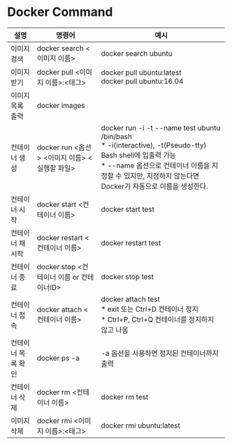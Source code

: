 # Docker Command
설명 | 명령어 | 예시
----|-------|------
이미지 검색 | docker search <이미지 이름> | docker search ubuntu
이미지 받기 | docker pull <이미지 이름>:<태그> | docker pull ubuntu:latest<br>docker pull ubuntu:16.04
이미지 목록 출력 | docker images
컨테이너 생성 | docker run <옵션> <이미지 이름> <실행할 파일> | docker run -i -t --name test ubuntu /bin/bash<br>* -i(interactive), -t(Pseudo-tty) Bash shell에 입출력 가능<br>* --name 옵션으로 컨테이너 이름을 지정할 수 있지만, 지정하지 않는다면 Docker가 자동으로 이름을 생성한다.
컨테이너 시작 | docker start <컨테이너 이름> | docker start test
컨테이너 재시작 | docker restart <컨테이너 이름> | docker restart test
컨테이너 종료 | docker stop <컨테이너 이름 or 컨테이너ID> | docker stop test
컨테이너 접속 | docker attach <컨테이너 이름> | docker attach test<br>* exit 또는 Ctrl+D 컨테이너 정지<br>* Ctrl+P, Ctrl+Q 컨테이너를 정지하지 않고 나옴
컨테이너 목록 확인 | docker ps -a | -a 옵션을 사용하면 정지된 컨테이너까지 출력
컨테이너 삭제 | docker rm <컨테이너 이름> | docker rm test
이미지 삭제 | docker rmi <이미지 이름>:<태그> | docker rmi ubuntu:latest

